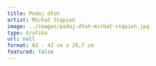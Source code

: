 ```yaml
---
title: Podaj dłoń
artist: Michał Stępień
image: ../images/podaj-dłoń-michał-stępień.jpg
type: Grafika
url: null
format: A3 - 42 cm x 29,7 cm
featured: false
---
```

